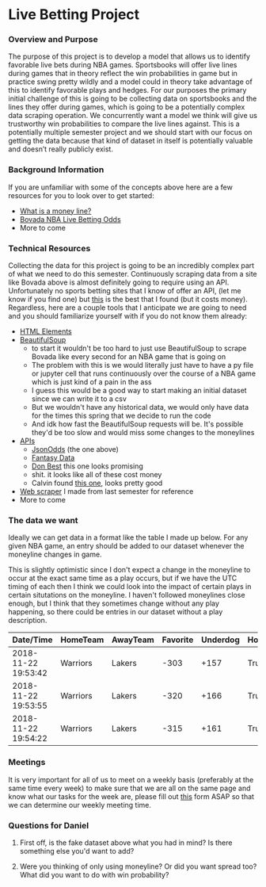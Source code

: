 # Live Betting Project

### Overview and Purpose

The purpose of this project is to develop a model that allows us to identify favorable live bets during NBA games. Sportsbooks will offer live lines during games that in theory reflect the win probabilities in game but in practice swing pretty wildly and a model could in theory take advantage of this to identify favorable plays and hedges. For our purposes the primary initial challenge of this is going to be collecting data on sportsbooks and the lines they offer during games, which is going to be a potentially complex data scraping operation. We concurrently want a model we think will give us trustworthy win probabilities to compare the live lines against. This is a potentially multiple semester project and we should start with our focus on getting the data because that kind of dataset in itself is potentially valuable and doesn’t really publicly exist.

### Background Information

If you are unfamiliar with some of the concepts above here are a few resources for you to look over to get started:

* [What is a money line?](https://www.thelines.com/betting/moneyline/)
* [Bovada NBA Live Betting Odds](https://www.bovada.lv/sports/basketball/nba)
* More to come

### Technical Resources

Collecting the data for this project is going to be an incredibly complex part of what we need to do this semester. Continuously scraping data from a site like Bovada above is almost definitely going to require using an API. Unfortunately no sports betting sites that I know of offer an API, (let me know if you find one) but [this](https://jsonodds.com/home/) is the best that I found (but it costs money). Regardless, here are a couple tools that I anticipate we are going to need and you should familiarize yourself with if you do not know them already:

* [HTML Elements](https://www.w3schools.com/html/html_elements.asp)
* [BeautifulSoup](https://pypi.org/project/beautifulsoup4/)
  * to start it wouldn't be too hard to just use BeautifulSoup to scrape Bovada like every second for an NBA  game that is going on
  * The problem with this is we would literally just have to have a py file or jupyter cell that runs continuously over the course of a NBA game which is just kind of a pain in the ass
  * I guess this would be a good way to start making an initial dataset since we can write it to a csv
  * But we wouldn't have any historical data, we would only have data for the times this spring that we decide to run the code
  * And idk how fast the BeautifulSoup requests will be. It's possible they'd be too slow and would miss some changes to the moneylines
* [APIs](https://en.wikipedia.org/wiki/Application_programming_interface)
  * [JsonOdds](https://jsonodds.com/home/) (the one above)
  * [Fantasy Data](https://fantasydata.com/sports-data/nba-api)
  * [Don Best](https://pypi.org/project/donbest/) this one looks promising
  * shit. it looks like all of these cost money
  * Calvin found [this one](https://github.com/pinnacleapi/pinnacleapi-documentation), looks pretty good
 * [Web scraper](https://github.com/ntran16/CalFootball_4thDown/blob/nate_branch/n_most_similar_games.ipynb) I made from last semester for reference
* More to come

### The data we want

Ideally we can get data in a format like the table I made up below. For any given NBA game, an entry should be added to our dataset whenever the moneyline changes in game.

This is slightly optimistic since I don't expect a change in the moneyline to occur at the exact same time as a play occurs, but if we have the UTC timing of each then I think we could look into the impact of certain plays in certain situtations on the moneyline. I haven't followed moneylines close enough, but I think that they sometimes change without any play happening, so there could be entries in our dataset without a play description.

|Date/Time|HomeTeam|AwayTeam|Favorite|Underdog|HomeTeamFavorite|HomeScore|AwayScore|GameClock|Quarter|PlayDescription|
|---|---|---|---|---|---|---|---|---|---|---|
|2018-11-22 19:53:42|Warriors|Lakers|-303|+157|True|78|66|7:55|3|Steph Curry makes...|
|2018-11-22 19:53:55|Warriors|Lakers|-320|+166|True|78|66|7:50|3|Lebron James turnover...|
|2018-11-22 19:54:22|Warriors|Lakers|-315|+161|True|78|66|7:32|3|Draymond Green misses...|

### Meetings

It is very important for all of us to meet on a weekly basis (preferably at the same time every week) to make sure that we are all on the same page and know what our tasks for the week are, please fill out [this](https://www.when2meet.com/?7553455-poVDL) form ASAP so that we can determine our weekly meeting time.

### Questions for Daniel

1. First off, is the fake dataset above what you had in mind? Is there something else you'd want to add?

2. Were you thinking of only using moneyline? Or did you want spread too? What did you want to do with win probability?
